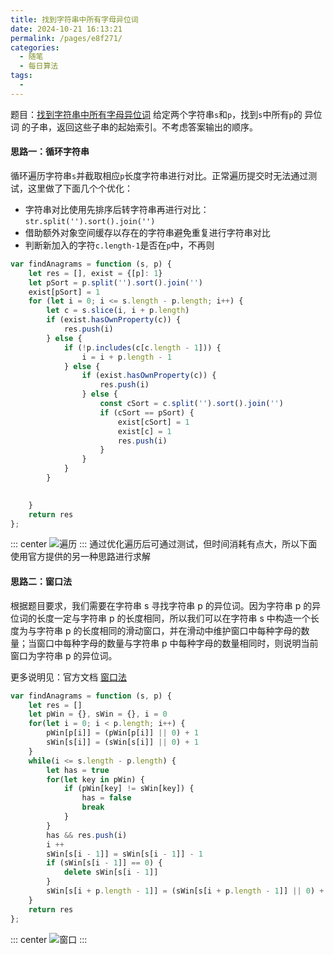 ```yaml
---
title: 找到字符串中所有字母异位词
date: 2024-10-21 16:13:21
permalink: /pages/e8f271/
categories:
  - 随笔
  - 每日算法
tags:
  - 
---
```


题目：[找到字符串中所有字母异位词](https://leetcode.cn/problems/find-all-anagrams-in-a-string/?envType=study-plan-v2&envId=top-100-liked)
给定两个字符串`s`和`p`，找到`s`中所有`p`的 异位词 的子串，返回这些子串的起始索引。不考虑答案输出的顺序。
 <!-- more-->
 
#### 思路一：循环字符串
循环遍历字符串`s`并截取相应`p`长度字符串进行对比。正常遍历提交时无法通过测试，这里做了下面几个个优化：
- 字符串对比使用先排序后转字符串再进行对比：`str.split('').sort().join('')`
- 借助额外对象空间缓存以存在的字符串避免重复进行字符串对比
- 判断新加入的字符`c.length-1`是否在`p`中，不再则
```js
var findAnagrams = function (s, p) {
    let res = [], exist = {[p]: 1}
    let pSort = p.split('').sort().join('')
    exist[pSort] = 1
    for (let i = 0; i <= s.length - p.length; i++) {
        let c = s.slice(i, i + p.length)
        if (exist.hasOwnProperty(c)) {
            res.push(i)
        } else {
            if (!p.includes(c[c.length - 1])) {
                i = i + p.length - 1
            } else {
                if (exist.hasOwnProperty(c)) {
                    res.push(i)
                } else {
                    const cSort = c.split('').sort().join('')
                    if (cSort == pSort) {
                        exist[cSort] = 1
                        exist[c] = 1
                        res.push(i)
                    }
                }
            }
        }
        

    }
    return res
};
```
::: center
![遍历](https://lhost.oss-cn-chengdu.aliyuncs.com/blog/20241021172840.png)
:::
通过优化遍历后可通过测试，但时间消耗有点大，所以下面使用官方提供的另一种思路进行求解

#### 思路二：窗口法
根据题目要求，我们需要在字符串 s 寻找字符串 p 的异位词。因为字符串 p 的异位词的长度一定与字符串 p 的长度相同，所以我们可以在字符串 s 中构造一个长度为与字符串 p 的长度相同的滑动窗口，并在滑动中维护窗口中每种字母的数量；当窗口中每种字母的数量与字符串 p 中每种字母的数量相同时，则说明当前窗口为字符串 p 的异位词。

更多说明见：官方文档 [窗口法](https://leetcode.cn/problems/find-all-anagrams-in-a-string/solutions/1123971/zhao-dao-zi-fu-chuan-zhong-suo-you-zi-mu-xzin/?envType=study-plan-v2&envId=top-100-liked)
```js
var findAnagrams = function (s, p) {
    let res = []
    let pWin = {}, sWin = {}, i = 0
    for(let i = 0; i < p.length; i++) {
        pWin[p[i]] = (pWin[p[i]] || 0) + 1
        sWin[s[i]] = (sWin[s[i]] || 0) + 1
    }
    while(i <= s.length - p.length) {
        let has = true
        for(let key in pWin) {
            if (pWin[key] != sWin[key]) {
                has = false
                break
            }
        }
        has && res.push(i)
        i ++
        sWin[s[i - 1]] = sWin[s[i - 1]] - 1
        if (sWin[s[i - 1]] == 0) {
            delete sWin[s[i - 1]]
        }
        sWin[s[i + p.length - 1]] = (sWin[s[i + p.length - 1]] || 0) + 1
    }
    return res
};
```
::: center
![窗口](https://lhost.oss-cn-chengdu.aliyuncs.com/blog/20241021173814.png)
:::